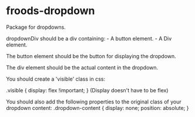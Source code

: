 # froods-dropdown
Package for dropdowns.

dropdownDiv should be a div containing:
	- A button element.
	- A Div element.

The button element should be the button for displaying the dropdown.

The div element should be the actual content in the dropdown.

You should create a 'visible' class in css:

.visible {
	display: flex !important;
}
(Display doesn't have to be flex)

You should also add the following properties to the original class of your dropdown content:
.dropdown-content {
	display: none;
	position: absolute;
}
